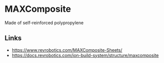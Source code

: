 # MAXComposite

Made of self-reinforced polypropylene

## Links

- <https://www.revrobotics.com/MAXComposite-Sheets/>
- <https://docs.revrobotics.com/ion-build-system/structure/maxcomposite>
